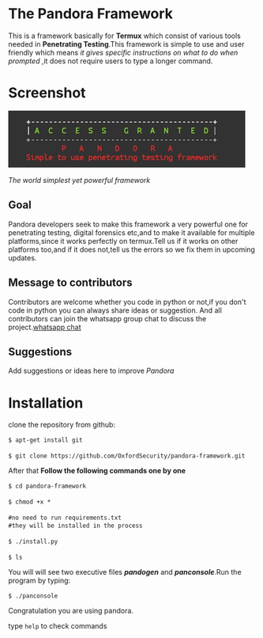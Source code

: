 # The Pandora Framework

This is a framework basically for **Termux** which consist of various tools needed in **Penetrating Testing**.This framework is simple to use and user friendly which means *it gives specific instructions on what to do when prompted* ,it does not require users to type a longer command.
# Screenshot
 ![Screenshot](screenshot.png)

 _The world simplest yet powerful framework_

## Goal
Pandora developers seek to make this framework a very powerful one for penetrating testing, digital forensics etc,and to make it available for multiple platforms,since it  works perfectly on termux.Tell us if it works on other platforms too,and if it does not,tell us the errors so we fix them in upcoming updates.

## Message to contributors
Contributors are welcome whether you code in python or not,if you don't code in python you can always share ideas or suggestion.
And all contributors can join the whatsapp group chat to discuss the project.[whatsapp chat](https://chat.whatsapp.com/HseBYZRyFKR4or9cAg2zC8)

## Suggestions
Add suggestions or ideas here to improve *Pandora*



# Installation

clone the repository from github:

```
$ apt-get install git

$ git clone https://github.com/OxfordSecurity/pandora-framework.git
```

After that **Follow the following commands one by one**
```
$ cd pandora-framework

$ chmod +x *

#no need to run requirements.txt
#they will be installed in the process

$ ./install.py

$ ls
```
You will will see two executive files **_pandogen_** and **_panconsole_**.Run the program by typing:
```
$ ./panconsole

```
Congratulation you are using pandora.

type `help` to check commands
